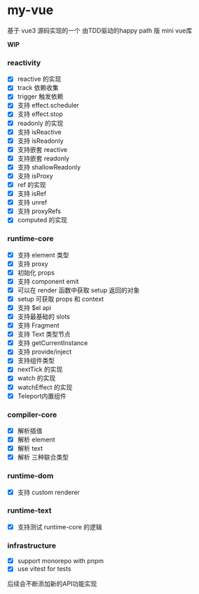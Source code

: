 # my-vue

基于 vue3 源码实现的一个 由TDD驱动的happy path 版 mini vue库

**WIP**
### reactivity

- [x] reactive 的实现
- [x] track 依赖收集
- [x] trigger 触发依赖
- [x] 支持 effect.scheduler
- [x] 支持 effect.stop
- [x] readonly 的实现
- [x] 支持 isReactive
- [x] 支持 isReadonly
- [x] 支持嵌套 reactive
- [x] 支持嵌套 readonly
- [x] 支持 shallowReadonly
- [x] 支持 isProxy
- [x] ref 的实现
- [x] 支持 isRef
- [x] 支持 unref
- [x] 支持 proxyRefs
- [x] computed 的实现

### runtime-core

- [x] 支持 element 类型
- [x] 支持 proxy
- [x] 初始化 props
- [x] 支持 component emit
- [x] 可以在 render 函数中获取 setup 返回的对象
- [x] setup 可获取 props 和 context
- [x] 支持 $el api
- [x] 支持最基础的 slots
- [x] 支持 Fragment
- [x] 支持 Text 类型节点
- [x] 支持 getCurrentInstance
- [x] 支持 provide/inject
- [x] 支持组件类型
- [x] nextTick 的实现
- [x] watch 的实现
- [x] watchEffect 的实现
- [x] Teleport内置组件
### compiler-core

- [x] 解析插值
- [x] 解析 element
- [x] 解析 text
- [x] 解析 三种联合类型

### runtime-dom

- [x] 支持 custom renderer
### runtime-text

- [x] 支持测试 runtime-core 的逻辑

### infrastructure

- [x] support monorepo with pnpm
- [x] use vitest for tests

后续会不断添加新的API功能实现

